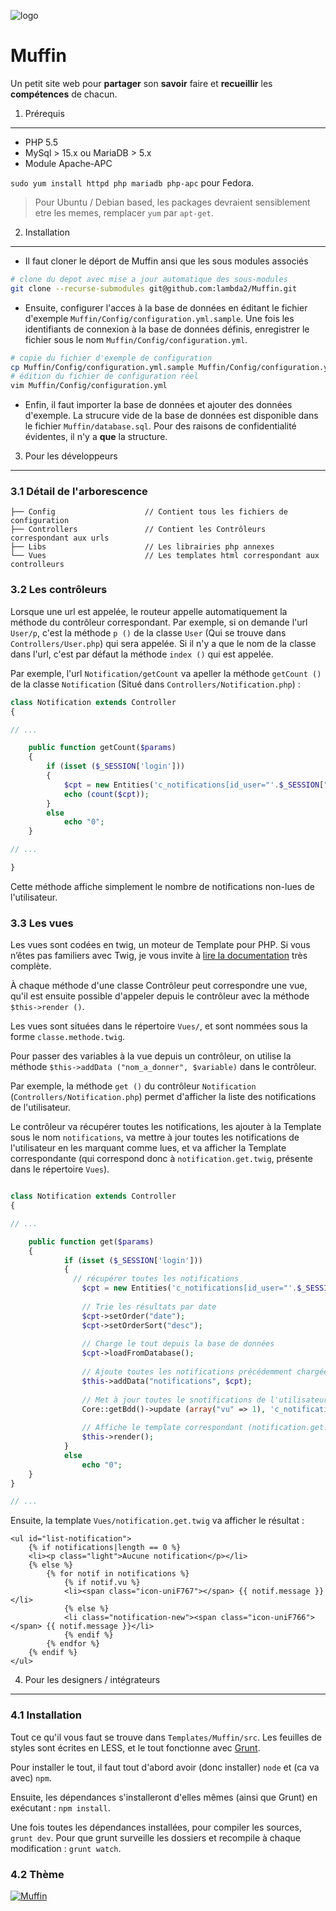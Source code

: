 ![logo](http://www.lambdaweb.fr/muffin/muffin.png)

Muffin
=========================

Un petit site web pour **partager** son **savoir** faire et **recueillir** les **compétences** de chacun.

1. Prérequis
-----------

- PHP 5.5
- MySql > 15.x ou MariaDB > 5.x
- Module Apache-APC

`sudo yum install httpd php mariadb php-apc` pour Fedora.

> Pour Ubuntu / Debian based, les packages devraient sensiblement etre les memes, remplacer `yum` par `apt-get`.

2. Installation
--------------

- Il faut cloner le déport de Muffin ansi que les sous modules associés

```bash
# clone du depot avec mise a jour automatique des sous-modules
git clone --recurse-submodules git@github.com:lambda2/Muffin.git
```
- Ensuite, configurer l'acces à la base de données en éditant le fichier d'exemple `Muffin/Config/configuration.yml.sample`.
Une fois les identifiants de connexion à la base de données définis, enregistrer le fichier sous le nom `Muffin/Config/configuration.yml`.

```bash
# copie du fichier d'exemple de configuration
cp Muffin/Config/configuration.yml.sample Muffin/Config/configuration.yml
# édition du fichier de configuration réel
vim Muffin/Config/configuration.yml
```
- Enfin, il faut importer la base de données et ajouter des données d'exemple.
La strucure vide de la base de données est disponible dans le fichier `Muffin/database.sql`.
Pour des raisons de confidentialité évidentes, il n'y a **que** la structure.

3. Pour les développeurs
---------------------------

### 3.1 Détail de l'arborescence

```
├── Config                    // Contient tous les fichiers de configuration
├── Controllers               // Contient les Contrôleurs correspondant aux urls
├── Libs                      // Les librairies php annexes
└── Vues                      // Les templates html correspondant aux controlleurs
```

### 3.2 Les contrôleurs

Lorsque une url est appelée, le routeur appelle automatiquement la méthode du contrôleur correspondant. Par exemple, si on demande l'url `User/p`, c'est la méthode `p ()` de la classe `User` (Qui se trouve dans `Controllers/User.php`) qui sera appelée. Si il n'y a que le nom de la classe dans l'url, c'est par défaut la méthode `index ()` qui est appelée.

Par exemple, l'url `Notification/getCount` va apeller la méthode `getCount ()` de la classe `Notification` (Situé dans `Controllers/Notification.php`) :

```php
class Notification extends Controller
{

// ...

    public function getCount($params)
    {
    	if (isset ($_SESSION['login']))
    	{
    		$cpt = new Entities('c_notifications[id_user="'.$_SESSION["muffin_id"].'"][vu=0]');
    		echo (count($cpt));
    	}
    	else
    		echo "0";
    }

// ...

}
```

Cette méthode affiche simplement le nombre de notifications non-lues de l'utilisateur.

### 3.3 Les vues

Les vues sont codées en twig, un moteur de Template pour PHP. Si vous n’êtes pas familiers avec Twig, je vous invite à [lire la documentation](http://twig.sensiolabs.org/documentation) très complète.

À chaque méthode d'une classe Contrôleur peut correspondre une vue, qu'il est ensuite possible d'appeler depuis le contrôleur avec la méthode `$this->render ()`.

Les vues sont situées dans le répertoire `Vues/`, et sont nommées sous la forme `classe.methode.twig`.

Pour passer des variables à la vue depuis un contrôleur, on utilise la méthode `$this->addData ("nom_a_donner", $variable)` dans le contrôleur.

Par exemple, la méthode `get ()` du contrôleur `Notification` (`Controllers/Notification.php`) permet d'afficher la liste des notifications de l'utilisateur.

Le contrôleur va récupérer toutes les notifications, les ajouter à la Template sous le nom `notifications`, va mettre à jour toutes les notifications de l'utilisateur en les marquant comme lues, et va afficher la Template correspondante (qui correspond donc à `notification.get.twig`, présente dans le répertoire `Vues`).
```php

class Notification extends Controller
{

// ...

    public function get($params)
    {
        	if (isset ($_SESSION['login']))
        	{
        	  // récupérer toutes les notifications
        		$cpt = new Entities('c_notifications[id_user="'.$_SESSION["muffin_id"].'"]');
        		
        		// Trie les résultats par date
        		$cpt->setOrder("date");
        		$cpt->setOrderSort("desc");
        		
        		// Charge le tout depuis la base de données
        		$cpt->loadFromDatabase();
        		
        		// Ajoute toutes les notifications précédemment chargées dans une variable "notifications" du template
        		$this->addData("notifications", $cpt);
        		
        		// Met à jour toutes le snotifications de l'utilisateur en les marquant comme lues
        		Core::getBdd()->update (array("vu" => 1), 'c_notifications', array ("id_user" => $_SESSION['muffin_id']));
        		
        		// Affiche le template correspondant (notification.get.twig)
        		$this->render();
        	}
        	else
        		echo "0";
    }
}

// ...


```

Ensuite, la template `Vues/notification.get.twig` va afficher le résultat :

```twig
<ul id="list-notification">
    {% if notifications|length == 0 %}
	<li><p class="light">Aucune notification</p></li>
    {% else %}
    	{% for notif in notifications %}
    	    {% if notif.vu %}
    	    <li><span class="icon-uniF767"></span> {{ notif.message }}</li>
    	    {% else %}
    		<li class="notification-new"><span class="icon-uniF766"></span> {{ notif.message }}</li>
    	    {% endif %}
    	{% endfor %}
    {% endif %}
</ul>
```

4. Pour les designers / intégrateurs
---------------------------

### 4.1 Installation


Tout ce qu'il vous faut se trouve dans `Templates/Muffin/src`. Les feuilles de styles sont écrites en LESS, et le tout fonctionne avec [Grunt](http://gruntjs.com/).

Pour installer le tout, il faut tout d'abord avoir (donc installer) `node` et (ca va avec) `npm`.

Ensuite, les dépendances s'installeront d'elles mêmes (ainsi que Grunt) en exécutant : `npm install`.

Une fois toutes les dépendances installées, pour compiler les sources, `grunt dev`.
Pour que grunt surveille les dossiers et recompile à chaque modification : `grunt watch`.

### 4.2 Thème

<a href="http://www.colourlovers.com/palette/3257930/Muffin" target="_blank">
<img src="http://www.colourlovers.com/paletteImg/DD5B45/B63440/C45655/FFDDC2/685D49/Muffin.png" alt="Muffin" /></a>
